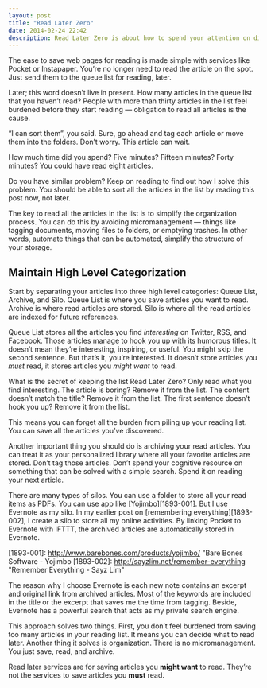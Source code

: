 ```yaml
---
layout: post
title: "Read Later Zero"
date: 2014-02-24 22:42
description: Read Later Zero is about how to spend your attention on discovery and importantly, reading.
---
```


The ease to save web pages for reading is made simple with services like Pocket or Instapaper. You’re no longer need to read the article on the spot. Just send them to the queue list for reading, later.

Later; this word doesn’t live in present. How many articles in the queue list that you haven’t read? People with more than thirty articles in the list feel burdened before they start reading — obligation to read all articles is the cause.

“I can sort them”, you said.  Sure, go ahead and tag each article or move them into the folders.  Don’t worry. This article can wait.

How much time did you spend? Five minutes? Fifteen minutes? Forty minutes?  You could have read eight articles.

Do you have similar problem? Keep on reading to find out how I solve this problem. You should be able to sort all the articles in the list by reading this post now, not later.

The key to read all the articles in the list is to simplify the organization process. You can do this by avoiding micromanagement — things like tagging documents, moving files to folders, or emptying trashes. In other words, automate things that can be automated, simplify the structure of your storage. 

## Maintain High Level Categorization

Start by separating your articles into three high level categories: Queue List, Archive, and Silo. Queue List is where you save articles you want to read. Archive is where read articles are stored. Silo is where all the read articles are indexed for future references.

Queue List stores all the articles you find _interesting_ on Twitter, RSS, and Facebook. Those articles manage to hook you up with its humorous titles. It doesn’t mean they’re interesting, inspiring, or useful. You might skip the second sentence. But that’s it, you’re interested. It doesn’t store articles you _must_ read, it stores articles you _might want_ to read.

What is the secret of keeping the list Read Later Zero? Only read what you find interesting. The article is boring? Remove it from the list. The content doesn’t match the title? Remove it from the list. The first sentence doesn’t hook you up? Remove it from the list.

This means you can forget all the burden from piling up your reading list. You can save all the articles you’ve discovered.

Another important thing you should do is archiving your read articles. You can treat it as your personalized library where all your favorite articles are stored. Don’t tag those articles. Don’t spend your cognitive resource on something that can be solved with a simple search. Spend it on reading your next article.

There are many types of silos. You can use a folder to store all your read items as PDFs. You can use app like [Yojimbo][1893-001]. But I use Evernote as my silo.  In my earlier post on [remembering everything][1893-002], I create a silo to store all my online activities. By linking Pocket to Evernote with IFTTT, the archived articles are automatically stored in Evernote.

[1893-001]: http://www.barebones.com/products/yojimbo/ "Bare Bones Software - Yojimbo
[1893-002]: http://sayzlim.net/remember-everything "Remember Everything - Sayz Lim"

The reason why I choose Evernote is each new note contains an excerpt and original link from archived articles. Most of the keywords are included in the title or the excerpt that saves me the time from tagging. Beside, Evernote has a powerful search that acts as my private search engine. 

This approach solves two things. First, you don’t feel burdened from saving too many articles in your reading list. It means you can decide what to read later. Another thing it solves is organization. There is no micromanagement. You just save, read, and archive.

Read later services are for saving articles you **might want** to read. They’re not the services to save articles you **must** read.